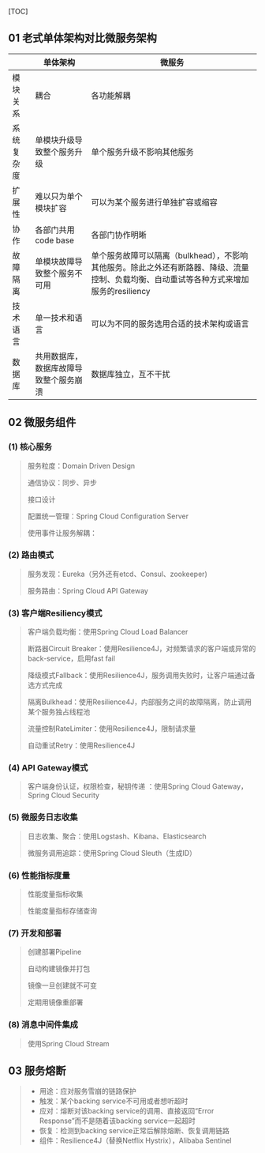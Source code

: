 [TOC]

## 01 老式单体架构对比微服务架构

|            | 单体架构                               | 微服务                                                       |
| ---------- | -------------------------------------- | ------------------------------------------------------------ |
| 模块关系   | 耦合                                   | 各功能解耦                                                   |
| 系统复杂度 | 单模块升级导致整个服务升级             | 单个服务升级不影响其他服务                                   |
| 扩展性     | 难以只为单个模块扩容                   | 可以为某个服务进行单独扩容或缩容                             |
| 协作       | 各部门共用code base                    | 各部门协作明晰                                               |
| 故障隔离   | 单模块故障导致整个服务不可用           | 单个服务故障可以隔离（bulkhead），不影响其他服务。除此之外还有断路器、降级、流量控制、负载均衡、自动重试等各种方式来增加服务的resiliency |
| 技术语言   | 单一技术和语言                         | 可以为不同的服务选用合适的技术架构或语言                     |
| 数据库     | 共用数据库，数据库故障导致整个服务崩溃 | 数据库独立，互不干扰                                         |

## 02 微服务组件

### (1) 核心服务

> 服务粒度：Domain Driven Design
>
> 通信协议：同步、异步
>
> 接口设计
>
> 配置统一管理：Spring Cloud Configuration Server
>
> 使用事件让服务解耦：	

### (2) 路由模式

> 服务发现：Eureka（另外还有etcd、Consul、zookeeper)
>
> 服务路由：Spring Cloud API Gateway

### (3) 客户端Resiliency模式

> 客户端负载均衡：使用Spring Cloud Load Balancer 
>
> 断路器Circuit Breaker：使用Resilience4J，对频繁请求的客户端或异常的back-service，启用fast fail
>
> 降级模式Fallback：使用Resilience4J，服务调用失败时，让客户端通过备选方式完成
>
> 隔离Bulkhead：使用Resilience4J，内部服务之间的故障隔离，防止调用某个服务独占线程池
>
> 流量控制RateLimiter：使用Resilience4J，限制请求量
>
> 自动重试Retry：使用Resilience4J

### (4) API Gateway模式

> 客户端身份认证，权限检查，秘钥传递 ：使用Spring Cloud Gateway，Spring Cloud Security

### (5) 微服务日志收集

>  日志收集、聚合：使用Logstash、Kibana、Elasticsearch
>
> 微服务调用追踪：使用Spring Cloud Sleuth（生成ID）

### (6) 性能指标度量

> 性能度量指标收集
>
> 性能度量指标存储查询	

### (7) 开发和部署

> 创建部署Pipeline	
>
> 自动构建镜像并打包
>
> 镜像一旦创建就不可变
>
> 定期用镜像重部署	

### (8) 消息中间件集成

> 使用Spring Cloud Stream

## 03 服务熔断

> * 用途：应对服务雪崩的链路保护
> * 触发：某个backing service不可用或者想听超时
> * 应对：熔断对该backing service的调用、直接返回“Error Response”而不是随着该backing service一起超时
> * 恢复：检测到backing service正常后解除熔断、恢复调用链路
> * 组件：Resilience4J（替换Netflix Hystrix），Alibaba Sentinel